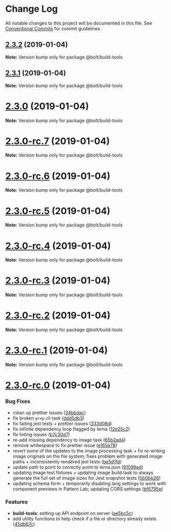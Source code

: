 # Change Log

All notable changes to this project will be documented in this file.
See [Conventional Commits](https://conventionalcommits.org) for commit guidelines.

## [2.3.2](https://github.com/bolt-design-system/bolt/tree/master/packages/build-tools/compare/v2.3.1...v2.3.2) (2019-01-04)

**Note:** Version bump only for package @bolt/build-tools





## [2.3.1](https://github.com/bolt-design-system/bolt/tree/master/packages/build-tools/compare/v2.3.0...v2.3.1) (2019-01-04)

**Note:** Version bump only for package @bolt/build-tools





# [2.3.0](https://github.com/bolt-design-system/bolt/tree/master/packages/build-tools/compare/v2.3.0-rc.7...v2.3.0) (2019-01-04)

**Note:** Version bump only for package @bolt/build-tools





# [2.3.0-rc.7](https://github.com/bolt-design-system/bolt/tree/master/packages/build-tools/compare/v2.3.0-rc.6...v2.3.0-rc.7) (2019-01-04)

**Note:** Version bump only for package @bolt/build-tools





# [2.3.0-rc.6](https://github.com/bolt-design-system/bolt/tree/master/packages/build-tools/compare/v2.3.0-rc.5...v2.3.0-rc.6) (2019-01-04)

**Note:** Version bump only for package @bolt/build-tools





# [2.3.0-rc.5](https://github.com/bolt-design-system/bolt/tree/master/packages/build-tools/compare/v2.3.0-rc.4...v2.3.0-rc.5) (2019-01-04)

**Note:** Version bump only for package @bolt/build-tools





# [2.3.0-rc.4](https://github.com/bolt-design-system/bolt/tree/master/packages/build-tools/compare/v2.3.0-rc.3...v2.3.0-rc.4) (2019-01-04)

**Note:** Version bump only for package @bolt/build-tools





# [2.3.0-rc.3](https://github.com/bolt-design-system/bolt/tree/master/packages/build-tools/compare/v2.3.0-rc.2...v2.3.0-rc.3) (2019-01-04)

**Note:** Version bump only for package @bolt/build-tools





# [2.3.0-rc.2](https://github.com/bolt-design-system/bolt/tree/master/packages/build-tools/compare/v2.3.0-rc.1...v2.3.0-rc.2) (2019-01-04)

**Note:** Version bump only for package @bolt/build-tools





# [2.3.0-rc.1](https://github.com/bolt-design-system/bolt/tree/master/packages/build-tools/compare/vv2.3.0-rc.0...v2.3.0-rc.1) (2019-01-04)

**Note:** Version bump only for package @bolt/build-tools





# [2.3.0-rc.0](https://github.com/bolt-design-system/bolt/tree/master/packages/build-tools/compare/v2.2.1...v2.3.0-rc.0) (2019-01-04)


### Bug Fixes

* clean up prettier issues ([34bbdac](https://github.com/bolt-design-system/bolt/tree/master/packages/build-tools/commit/34bbdac))
* fix broken `prep` cli task ([ddd5db3](https://github.com/bolt-design-system/bolt/tree/master/packages/build-tools/commit/ddd5db3))
* fix failing jest tests + prettier issues ([333d08d](https://github.com/bolt-design-system/bolt/tree/master/packages/build-tools/commit/333d08d))
* fix infinite dependency loop flagged by lerna ([12e25c2](https://github.com/bolt-design-system/bolt/tree/master/packages/build-tools/commit/12e25c2))
* flx linting issues ([b7c30d7](https://github.com/bolt-design-system/bolt/tree/master/packages/build-tools/commit/b7c30d7))
* re-add missing dependency to image task ([65b2ad4](https://github.com/bolt-design-system/bolt/tree/master/packages/build-tools/commit/65b2ad4))
* remove whitespace to fix prettier issue ([e165e78](https://github.com/bolt-design-system/bolt/tree/master/packages/build-tools/commit/e165e78))
* revert some of the updates to the image processing task + fix re-writing image originals on the file system; fixes problem with generated image paths + inconsistently rendered jest tests ([be5d1fd](https://github.com/bolt-design-system/bolt/tree/master/packages/build-tools/commit/be5d1fd))
* update path to point to correctly point to lerna.json ([91098ed](https://github.com/bolt-design-system/bolt/tree/master/packages/build-tools/commit/91098ed))
* updating image test fixtures + updating image build task to always generate the full set of image sizes for Jest snapshot tests ([0b0bb26](https://github.com/bolt-design-system/bolt/tree/master/packages/build-tools/commit/0b0bb26))
* updating schema form + temporarily disabling lang settings to work with component previews in Pattern Lab; updating CORS settings ([bf6795e](https://github.com/bolt-design-system/bolt/tree/master/packages/build-tools/commit/bf6795e))


### Features

* **build-tools:** setting up API endpoint on server ([ae5bc5c](https://github.com/bolt-design-system/bolt/tree/master/packages/build-tools/commit/ae5bc5c))
* add utility functions to help check if a file or directory already exists ([45db67c](https://github.com/bolt-design-system/bolt/tree/master/packages/build-tools/commit/45db67c))
